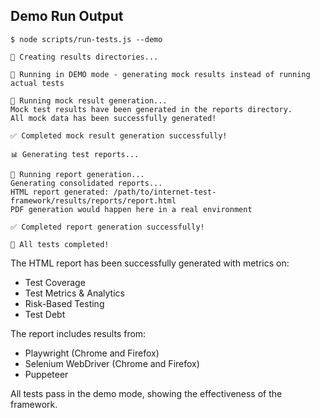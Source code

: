 ## Demo Run Output

```
$ node scripts/run-tests.js --demo

📂 Creating results directories...

🔮 Running in DEMO mode - generating mock results instead of running actual tests

🚀 Running mock result generation...
Mock test results have been generated in the reports directory.
All mock data has been successfully generated!

✅ Completed mock result generation successfully!

📊 Generating test reports...

🚀 Running report generation...
Generating consolidated reports...
HTML report generated: /path/to/internet-test-framework/results/reports/report.html
PDF generation would happen here in a real environment

✅ Completed report generation successfully!

🏁 All tests completed!
```

The HTML report has been successfully generated with metrics on:
- Test Coverage
- Test Metrics & Analytics
- Risk-Based Testing
- Test Debt

The report includes results from:
- Playwright (Chrome and Firefox)
- Selenium WebDriver (Chrome and Firefox)
- Puppeteer

All tests pass in the demo mode, showing the effectiveness of the framework.
